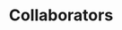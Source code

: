 ---
layout: profiles
permalink: /collaborators/
title: Collaborators
description:
nav: true
nav_order: 4

profiles:
  # if you want to include more than one profile, just replicate the following block
  # and create one content file for each profile inside _pages/
  - align: right
    image: CP_Lim.png
    content: about_CP_Lim.md
    image_circular: false # crops the image to make it circular
    more_info: >
    #   <p>555 your office number</p>
    #   <p>123 your address street</p>
    #   <p>Your City, State 12345</p>
  - align: left
    image: ThTh_Nguyen.webp
    content: about_ThTh_Nguyen.md
    image_circular: false # crops the image to make it circular
    more_info: >
    #   <p>555 your office number</p>
    #   <p>123 your address street</p>
    #   <p>Your City, State 12345</p>
  - align: right
    image: DNM_Dang.jpeg
    content: about_DNM_Dang.md
    image_circular: false # crops the image to make it circular
    more_info: >
    #   <p>Department of Computing Fundamental</p>
    #   <p>FPT University, Ho Chi Minh Campus 71216</p>
  - align: left
    image: SD_Nguyen.png
    content: about_SD_Nguyen.md
    image_circular: false # crops the image to make it circular
    more_info: >
    #   <p>555 your office number</p>
    #   <p>123 your address street</p>
    #   <p>Your City, State 12345</p>
  # - align: right
  #   image: S_Mallik.png
  #   content: about_S_Mallik.md
  #   image_circular: false # crops the image to make it circular
  #   more_info: >
  #   #   <p>555 your office number</p>
  #   #   <p>123 your address street</p>
  #   #   <p>Your City, State 12345</p>
  # - align: left
  #   image: D_DuongTran.jpg
  #   content: about_D_DuongTran.md
  #   image_circular: false # crops the image to make it circular
  #   more_info: >
  #   #   <p>555 your office number</p>
  #   #   <p>123 your address street</p>
  #   #   <p>Your City, State 12345</p>
  # - align: right
  #   image: M_Khan.jpg
  #   content: about_M_Khan.md
  #   image_circular: false # crops the image to make it circular
  #   more_info: >
  #   #   <p>555 your office number</p>
  #   #   <p>123 your address street</p>
  #   #   <p>Your City, State 12345</p>
---